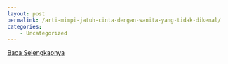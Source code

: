 ```yaml
---
layout: post
permalink: /arti-mimpi-jatuh-cinta-dengan-wanita-yang-tidak-dikenal/
categories:
    - Uncategorized
---
```


[Baca Selengkapnya](/06)